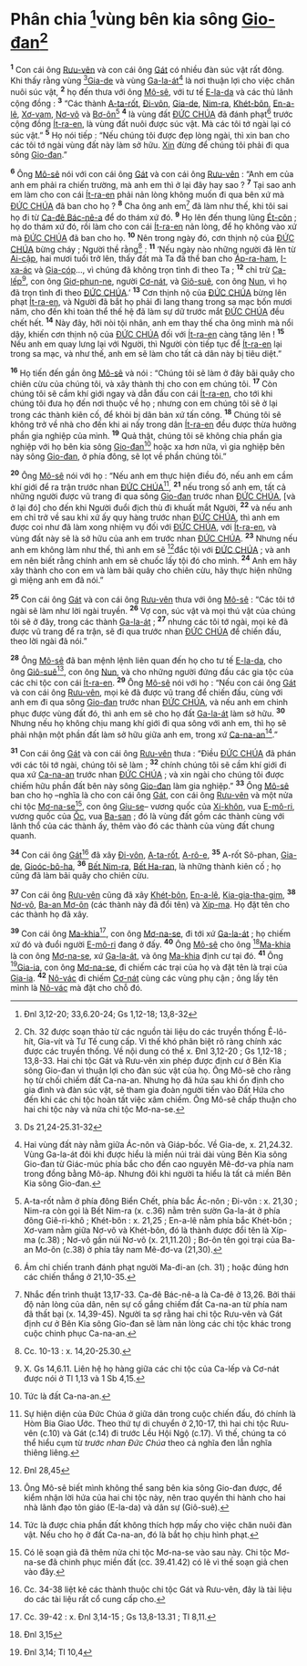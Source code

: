 # Phân chia [^1*]vùng bên kia sông [Gio-đan]()[^1]
<sup><b>1</b></sup> Con cái ông [Rưu-vên]() và con cái ông [Gát]() có nhiều đàn súc vật rất đông. Khi thấy rằng vùng [^2*][Gia-de]() và vùng [Ga-la-át]()[^2] là nơi thuận lợi cho việc chăn nuôi súc vật, <sup><b>2</b></sup> họ đến thưa với ông [Mô-sê](), với tư tế [E-la-da]() và các thủ lãnh cộng đồng : <sup><b>3</b></sup> “Các thành [A-ta-rốt](), [Đi-vôn](), [Gia-de](), [Nim-ra](), [Khét-bôn](), [En-a-lê](), [Xơ-vam](), [Nơ-vô]() và [Bơ-ôn]()[^3] <sup><b>4</b></sup> là vùng đất [ĐỨC CHÚA]() đã đánh phạt[^4] trước cộng đồng [Ít-ra-en](), là vùng đất nuôi được súc vật. Mà các tôi tớ ngài lại có súc vật.” <sup><b>5</b></sup> Họ nói tiếp : “Nếu chúng tôi được đẹp lòng ngài, thì xin ban cho các tôi tớ ngài vùng đất này làm sở hữu. [Xin]() đừng để chúng tôi phải đi qua sông [Gio-đan]().”

<sup><b>6</b></sup> Ông [Mô-sê]() nói với con cái ông [Gát]() và con cái ông [Rưu-vên]() : “Anh em của anh em phải ra chiến trường, mà anh em thì ở lại đây hay sao ? <sup><b>7</b></sup> Tại sao anh em làm cho con cái [Ít-ra-en]() phải nản lòng không muốn đi qua bên xứ mà [ĐỨC CHÚA]() đã ban cho họ ? <sup><b>8</b></sup> Cha ông anh em[^5] đã làm như thế, khi tôi sai họ đi từ [Ca-đê Bác-nê-a]() để do thám xứ đó. <sup><b>9</b></sup> Họ lên đến thung lũng [Ét-côn]() ; họ do thám xứ đó, rồi làm cho con cái [Ít-ra-en]() nản lòng, để họ không vào xứ mà [ĐỨC CHÚA]() đã ban cho họ. <sup><b>10</b></sup> Nên trong ngày đó, cơn thịnh nộ của [ĐỨC CHÚA]() bừng cháy ; Người thề rằng[^6] : <sup><b>11</b></sup> ‘Nếu ngày nào những người đã lên từ [Ai-cập](), hai mươi tuổi trở lên, thấy đất mà Ta đã thề ban cho [Áp-ra-ham](), [I-xa-ác]() và [Gia-cóp]()..., vì chúng đã không trọn tình đi theo Ta ; <sup><b>12</b></sup> chỉ trừ [Ca-lếp]()[^7], con ông [Giơ-phun-ne](), người [Cơ-nát](), và [Giô-suê](), con ông [Nun](), vì họ đã trọn tình đi theo [ĐỨC CHÚA]().’ <sup><b>13</b></sup> Cơn thịnh nộ của [ĐỨC CHÚA]() bừng lên phạt [Ít-ra-en](), và Người đã bắt họ phải đi lang thang trong sa mạc bốn mươi năm, cho đến khi toàn thể thế hệ đã làm sự dữ trước mắt [ĐỨC CHÚA]() đều chết hết. <sup><b>14</b></sup> Này đây, hỡi nòi tội nhân, anh em thay thế cha ông mình mà nổi dậy, khiến cơn thịnh nộ của [ĐỨC CHÚA]() đối với [Ít-ra-en]() càng tăng lên ! <sup><b>15</b></sup> Nếu anh em quay lưng lại với Người, thì Người còn tiếp tục để [Ít-ra-en]() lại trong sa mạc, và như thế, anh em sẽ làm cho tất cả dân này bị tiêu diệt.”

<sup><b>16</b></sup> Họ tiến đến gần ông [Mô-sê]() và nói : “Chúng tôi sẽ làm ở đây bãi quây cho chiên cừu của chúng tôi, và xây thành thị cho con em chúng tôi. <sup><b>17</b></sup> Còn chúng tôi sẽ cầm khí giới ngay và dẫn đầu con cái [Ít-ra-en](), cho tới khi chúng tôi đưa họ đến nơi thuộc về họ ; nhưng con em chúng tôi sẽ ở lại trong các thành kiên cố, để khỏi bị dân bản xứ tấn công. <sup><b>18</b></sup> Chúng tôi sẽ không trở về nhà cho đến khi ai nấy trong dân [Ít-ra-en]() đều được thừa hưởng phần gia nghiệp của mình. <sup><b>19</b></sup> Quả thật, chúng tôi sẽ không chia phần gia nghiệp với họ bên kia sông [Gio-đan]()[^8] hoặc xa hơn nữa, vì gia nghiệp bên này sông [Gio-đan](), ở phía đông, sẽ lọt về phần chúng tôi.”

<sup><b>20</b></sup> Ông [Mô-sê]() nói với họ : “Nếu anh em thực hiện điều đó, nếu anh em cầm khí giới để ra trận trước nhan [ĐỨC CHÚA]()[^9], <sup><b>21</b></sup> nếu trong số anh em, tất cả những người được vũ trang đi qua sông [Gio-đan]() trước nhan [ĐỨC CHÚA](), \[và ở lại đó] cho đến khi Người đuổi địch thù đi khuất mắt Người, <sup><b>22</b></sup> và nếu anh em chỉ trở về sau khi xứ ấy quy hàng trước nhan [ĐỨC CHÚA](), thì anh em được coi như đã làm xong nhiệm vụ đối với [ĐỨC CHÚA](), với [Ít-ra-en](), và vùng đất này sẽ là sở hữu của anh em trước nhan [ĐỨC CHÚA](). <sup><b>23</b></sup> Nhưng nếu anh em không làm như thế, thì anh em sẽ [^3*]đắc tội với [ĐỨC CHÚA]() ; và anh em nên biết rằng chính anh em sẽ chuốc lấy tội đó cho mình. <sup><b>24</b></sup> Anh em hãy xây thành cho con em và làm bãi quây cho chiên cừu, hãy thực hiện những gì miệng anh em đã nói.”

<sup><b>25</b></sup> Con cái ông [Gát]() và con cái ông [Rưu-vên]() thưa với ông [Mô-sê]() : “Các tôi tớ ngài sẽ làm như lời ngài truyền. <sup><b>26</b></sup> Vợ con, súc vật và mọi thú vật của chúng tôi sẽ ở đây, trong các thành [Ga-la-át]() ; <sup><b>27</b></sup> nhưng các tôi tớ ngài, mọi kẻ đã được vũ trang để ra trận, sẽ đi qua trước nhan [ĐỨC CHÚA]() để chiến đấu, theo lời ngài đã nói.”

<sup><b>28</b></sup> Ông [Mô-sê]() đã ban mệnh lệnh liên quan đến họ cho tư tế [E-la-da](), cho ông [Giô-suê]()[^10], con ông [Nun](), và cho những người đứng đầu các gia tộc của các chi tộc con cái [Ít-ra-en](). <sup><b>29</b></sup> Ông [Mô-sê]() nói với họ : “Nếu con cái ông [Gát]() và con cái ông [Rưu-vên](), mọi kẻ đã được vũ trang để chiến đấu, cùng với anh em đi qua sông [Gio-đan]() trước nhan [ĐỨC CHÚA](), và nếu anh em chinh phục được vùng đất đó, thì anh em sẽ cho họ đất [Ga-la-át]() làm sở hữu. <sup><b>30</b></sup> Nhưng nếu họ không chịu mang khí giới đi qua sông với anh em, thì họ sẽ phải nhận một phần đất làm sở hữu giữa anh em, trong xứ [Ca-na-an]()[^11].”

<sup><b>31</b></sup> Con cái ông [Gát]() và con cái ông [Rưu-vên]() thưa : “Điều [ĐỨC CHÚA]() đã phán với các tôi tớ ngài, chúng tôi sẽ làm ; <sup><b>32</b></sup> chính chúng tôi sẽ cầm khí giới đi qua xứ [Ca-na-an]() trước nhan [ĐỨC CHÚA]() ; và xin ngài cho chúng tôi được chiếm hữu phần đất bên này sông [Gio-đan]() làm gia nghiệp.” <sup><b>33</b></sup> Ông [Mô-sê]() ban cho họ –nghĩa là cho con cái ông [Gát](), con cái ông [Rưu-vên]() và một nửa chi tộc [Mơ-na-se]()[^12], con ông [Giu-se]()– vương quốc của [Xi-khôn](), vua [E-mô-ri](), vương quốc của [Ốc](), vua [Ba-san]() ; đó là vùng đất gồm các thành cùng với lãnh thổ của các thành ấy, thêm vào đó các thành của vùng đất chung quanh.

<sup><b>34</b></sup> Con cái ông [Gát]()[^13] đã xây [Đi-vôn](), [A-ta-rốt](), [A-rô-e](), <sup><b>35</b></sup> A-rốt Sô-phan, [Gia-de](), [Gioóc-bô-ha](), <sup><b>36</b></sup> [Bết Nim-ra](), [Bết Ha-ran](), là những thành kiên cố ; họ cũng đã làm bãi quây cho chiên cừu.

<sup><b>37</b></sup> Con cái ông [Rưu-vên]() cũng đã xây [Khét-bôn](), [En-a-lê](), [Kia-gia-tha-gim](), <sup><b>38</b></sup> [Nơ-vô](), [Ba-an Mơ-ôn]() (các thành này đã đổi tên) và [Xíp-ma](). Họ đặt tên cho các thành họ đã xây.

<sup><b>39</b></sup> Con cái ông [Ma-khia]()[^14], con ông [Mơ-na-se](), đi tới xứ [Ga-la-át]() ; họ chiếm xứ đó và đuổi người [E-mô-ri]() đang ở đấy. <sup><b>40</b></sup> Ông [Mô-sê]() cho ông [^4*][Ma-khia]() là con ông [Mơ-na-se](), xứ [Ga-la-át](), và ông [Ma-khia]() định cư tại đó. <sup><b>41</b></sup> Ông [^5*][Gia-ia](), con ông [Mơ-na-se](), đi chiếm các trại của họ và đặt tên là trại của [Gia-ia](). <sup><b>42</b></sup> [Nô-vác]() đi chiếm [Cơ-nát]() cùng các vùng phụ cận ; ông lấy tên mình là [Nô-vác]() mà đặt cho chỗ đó.

[^1]: Ch. 32 được soạn thảo từ các nguồn tài liệu do các truyền thống Ê-lô-hít, Gia-vít và Tư Tế cung cấp. Vì thế khó phân biệt rõ ràng chính xác được các truyền thống. Về nội dung có thể x. Đnl 3,12-20 ; Gs 1,12-18 ; 13,8-33. Hai chi tộc Gát và Rưu-vên xin phép được định cư ở Bên Kia sông Gio-đan vì thuận lợi cho đàn súc vật của họ. Ông Mô-sê cho rằng họ từ chối chiếm đất Ca-na-an. Nhưng họ đã hứa sau khi ổn định cho gia đình và đàn súc vật, sẽ tham gia đoàn người tiến vào Đất Hứa cho đến khi các chi tộc hoàn tất việc xâm chiếm. Ông Mô-sê chấp thuận cho hai chi tộc này và nửa chi tộc Mơ-na-se.
[^2]: Hai vùng đất này nằm giữa Ác-nôn và Giáp-bốc. Về Gia-de, x. 21,24.32. Vùng Ga-la-át đôi khi được hiểu là miền núi trải dài vùng Bên Kia sông Gio-đan từ Giác-múc phía bắc cho đến cao nguyên Mê-đơ-va phía nam trong đồng bằng Mô-áp. Nhưng đôi khi người ta hiểu là tất cả miền Bên Kia sông Gio-đan.
[^3]: A-ta-rốt nằm ở phía đông Biển Chết, phía bắc Ác-nôn ; Đi-vôn : x. 21,30 ; Nim-ra còn gọi là Bết Nim-ra (x. c.36) nằm trên sườn Ga-la-át ở phía đông Giê-ri-khô ; Khét-bôn : x. 21,25 ; En-a-lê nằm phía bắc Khét-bôn ; Xơ-vam nằm giữa Nơ-vô và Khét-bôn, đó là thành được đổi tên là Xíp-ma (c.38) ; Nơ-vô gần núi Nơ-vô (x. 21,11.20) ; Bơ-ôn tên gọi trại của Ba-an Mơ-ôn (c.38) ở phía tây nam Mê-đơ-va (21,30).
[^4]: Ám chỉ chiến tranh đánh phạt người Ma-đi-an (ch. 31) ; hoặc đúng hơn các chiến thắng ở 21,10-35.
[^5]: Nhắc đến trình thuật 13,17-33. Ca-đê Bác-nê-a là Ca-đê ở 13,26. Bởi thái độ nản lòng của dân, nên sự cố gắng chiếm đất Ca-na-an từ phía nam đã thất bại (x. 14,39-45). Người ta sợ rằng hai chi tộc Rưu-vên và Gát định cư ở Bên Kia sông Gio-đan sẽ làm nản lòng các chi tộc khác trong cuộc chinh phục Ca-na-an.
[^6]: Cc. 10-13 : x. 14,20-25.30.
[^7]: X. Gs 14,6.11. Liên hệ họ hàng giữa các chi tộc của Ca-lếp và Cơ-nát được nói ở Tl 1,13 và 1 Sb 4,15.
[^8]: Tức là đất Ca-na-an.
[^9]: Sự hiện diện của Đức Chúa ở giữa dân trong cuộc chiến đấu, đó chính là Hòm Bia Giao Ước. Theo thứ tự di chuyển ở 2,10-17, thì hai chi tộc Rưu-vên (c.10) và Gát (c.14) đi trước Lều Hội Ngộ (c.17). Vì thế, chúng ta có thể hiểu cụm từ *trước nhan Đức Chúa* theo cả nghĩa đen lẫn nghĩa thiêng liêng.
[^10]: Ông Mô-sê biết mình không thể sang bên kia sông Gio-đan được, để kiểm nhận lời hứa của hai chi tộc này, nên trao quyền thi hành cho hai nhà lãnh đạo tôn giáo (E-la-da) và dân sự (Giô-suê).
[^11]: Tức là được chia phần đất không thích hợp mấy cho việc chăn nuôi đàn vật. Nếu cho họ ở đất Ca-na-an, đó là bắt họ chịu hình phạt.
[^12]: Có lẽ soạn giả đã thêm nửa chi tộc Mơ-na-se vào sau này. Chi tộc Mơ-na-se đã chinh phục miền đất (cc. 39.41.42) có lẽ vì thế soạn giả chen vào đây.
[^13]: Cc. 34-38 liệt kê các thành thuộc chi tộc Gát và Rưu-vên, đây là tài liệu do các tài liệu rất cổ cung cấp cho.
[^14]: Cc. 39-42 : x. Đnl 3,14-15 ; Gs 13,8-13.31 ; Tl 8,11.
[^1*]: Đnl 3,12-20; 33,6.20-24; Gs 1,12-18; 13,8-32
[^2*]: Ds 21,24-25.31-32
[^3*]: Đnl 28,45
[^4*]: Đnl 3,15
[^5*]: Đnl 3,14; Tl 10,4